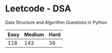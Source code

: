 # Leetcode - DSA

Data Structure and Algorithm Questions in Python

| Easy   |  Medium  | Hard |
|--------|----------|------|
|   118  |    143   |  39  |

